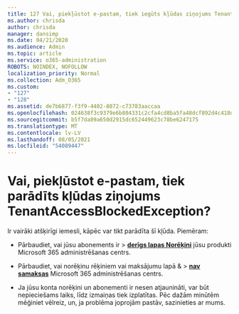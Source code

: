 ```yaml
---
title: 127 Vai, piekļūstot e-pastam, tiek iegūts kļūdas ziņojums TenantAccessBlockedException?
ms.author: chrisda
author: chrisda
manager: dansimp
ms.date: 04/21/2020
ms.audience: Admin
ms.topic: article
ms.service: o365-administration
ROBOTS: NOINDEX, NOFOLLOW
localization_priority: Normal
ms.collection: Adm_O365
ms.custom:
- "127"
- "128"
ms.assetid: de7b6877-f3f9-4402-8072-c73783aaccaa
ms.openlocfilehash: 024638f3c9379e6b804331c2cfa4cd8ba5fa48dcf892d4c418db0ff9a0206b3b
ms.sourcegitcommit: b5f7da89a650d2915dc652449623c78be6247175
ms.translationtype: MT
ms.contentlocale: lv-LV
ms.lasthandoff: 08/05/2021
ms.locfileid: "54089447"
---
```

# <a name="getting-a-tenantaccessblockedexception-error-when-accessing-email"></a>Vai, piekļūstot e-pastam, tiek parādīts kļūdas ziņojums TenantAccessBlockedException?

Ir vairāki atšķirīgi iemesli, kāpēc var tikt parādīta šī kļūda. Piemēram:

- Pārbaudiet, vai jūsu abonements ir  \> **[derīgs lapas Norēķini](https://portal.office.com/adminportal/home#/subscriptions)** jūsu produkti Microsoft 365 administrēšanas centrs.

- Pārbaudiet, vai norēķinu rēķiniem  vai maksājumu lapā & \> **[nav samaksas](https://portal.office.com/adminportal/home#/billoverview)** Microsoft 365 administrēšanas centrs.

- Ja jūsu konta norēķini un abonementi ir nesen atjaunināti, var būt nepieciešams laiks, līdz izmaiņas tiek izplatītas. Pēc dažām minūtēm mēģiniet vēlreiz, un, ja problēma joprojām pastāv, sazinieties ar mums.
